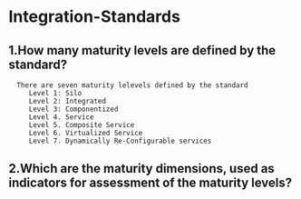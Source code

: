 # Integration-Standards
## 1.How many maturity levels are defined by the standard?
      There are seven maturity lelevels defined by the standard
         Level 1: Silo
         Level 2: Integrated
         Level 3: Componentized
         Level 4. Service
         Level 5. Composite Service
         Level 6. Virtualized Service
         Level 7. Dynamically Re-Configurable services



## 2.Which are the maturity dimensions, used as indicators for assessment of the maturity levels?
